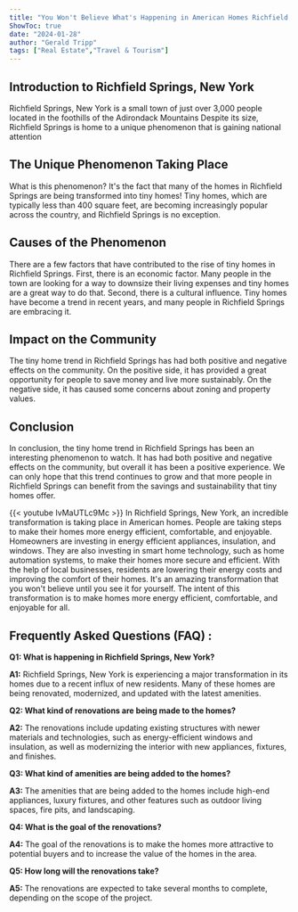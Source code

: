 ```yaml
---
title: "You Won't Believe What's Happening in American Homes Richfield Springs New York!"
ShowToc: true 
date: "2024-01-28"
author: "Gerald Tripp" 
tags: ["Real Estate","Travel & Tourism"]
---
```

## Introduction to Richfield Springs, New York 

Richfield Springs, New York is a small town of just over 3,000 people located in the foothills of the Adirondack Mountains Despite its size, Richfield Springs is home to a unique phenomenon that is gaining national attention

## The Unique Phenomenon Taking Place

What is this phenomenon? It's the fact that many of the homes in Richfield Springs are being transformed into tiny homes! Tiny homes, which are typically less than 400 square feet, are becoming increasingly popular across the country, and Richfield Springs is no exception. 

## Causes of the Phenomenon

There are a few factors that have contributed to the rise of tiny homes in Richfield Springs. First, there is an economic factor. Many people in the town are looking for a way to downsize their living expenses and tiny homes are a great way to do that. Second, there is a cultural influence. Tiny homes have become a trend in recent years, and many people in Richfield Springs are embracing it. 

## Impact on the Community

The tiny home trend in Richfield Springs has had both positive and negative effects on the community. On the positive side, it has provided a great opportunity for people to save money and live more sustainably. On the negative side, it has caused some concerns about zoning and property values. 

## Conclusion

In conclusion, the tiny home trend in Richfield Springs has been an interesting phenomenon to watch. It has had both positive and negative effects on the community, but overall it has been a positive experience. We can only hope that this trend continues to grow and that more people in Richfield Springs can benefit from the savings and sustainability that tiny homes offer.

{{< youtube IvMaUTLc9Mc >}} 
In Richfield Springs, New York, an incredible transformation is taking place in American homes. People are taking steps to make their homes more energy efficient, comfortable, and enjoyable. Homeowners are investing in energy efficient appliances, insulation, and windows. They are also investing in smart home technology, such as home automation systems, to make their homes more secure and efficient. With the help of local businesses, residents are lowering their energy costs and improving the comfort of their homes. It's an amazing transformation that you won't believe until you see it for yourself. The intent of this transformation is to make homes more energy efficient, comfortable, and enjoyable for all.

## Frequently Asked Questions (FAQ) :
**Q1: What is happening in Richfield Springs, New York?**

**A1:** Richfield Springs, New York is experiencing a major transformation in its homes due to a recent influx of new residents. Many of these homes are being renovated, modernized, and updated with the latest amenities.

**Q2: What kind of renovations are being made to the homes?**

**A2:** The renovations include updating existing structures with newer materials and technologies, such as energy-efficient windows and insulation, as well as modernizing the interior with new appliances, fixtures, and finishes.

**Q3: What kind of amenities are being added to the homes?**

**A3:** The amenities that are being added to the homes include high-end appliances, luxury fixtures, and other features such as outdoor living spaces, fire pits, and landscaping.

**Q4: What is the goal of the renovations?**

**A4:** The goal of the renovations is to make the homes more attractive to potential buyers and to increase the value of the homes in the area.

**Q5: How long will the renovations take?**

**A5:** The renovations are expected to take several months to complete, depending on the scope of the project.




